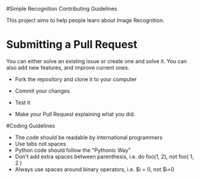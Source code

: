 #Simple Recognition Contributing Guidelines

This project aims to help people learn about Image Recognition.

# Submitting a Pull Request

You can either solve an existing issue or create one and solve it. You can also add new features, and improve current ones.

- Fork the repository and clone it to your computer

- Commit your changes

- Test it

- Make your Pull Request explaining what you did.
 
#Coding Guidelines

- The code should be readable by international programmers
- Use tabs not spaces
- Python code should follow the "Pythonic Way"
- Don't add extra spaces between parenthesis, i.e. do foo(1, 2), not foo( 1, 2 )
- Always use spaces around binary operators, i.e. $i = 0, not $i=0
